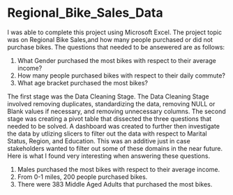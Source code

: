 # Regional_Bike_Sales_Data

I was able to complete this project using Microsoft Excel. The project topic was on Regional Bike Sales,and how many people purchased or did not purchase bikes. The questions that needed to be ansewered are as follows: 

1. What Gender purchased the most bikes with respect to their average income?
2. How many people purchased bikes with respect to their daily commute?
3. What age bracket purchased the most bikes? 

The first stage was the Data Cleaning Stage. The Data Cleaning Stage involved removing duplicates, standardizing the data, removing NULL or Blank values if necessary, and removing unnecessary columns. The second stage was creating a pivot table that dissected the three questions that needed to be solved. A dashboard was created to further then investigate the data by utlizing slicers to filter out the data with respect to Marital Status, Region, and Education. This was an additive just in case stakeholders wanted to filter out some of these domains in the near future. Here is what I found very interesting when answering these questions. 

1. Males purchased the most bikes with respect to their average income.
2. From 0-1 miles, 200 people purchased bikes.
3. There were 383 Middle Aged Adults that purchased the most bikes. 
